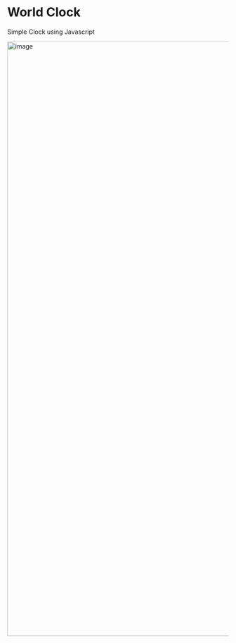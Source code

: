 # World Clock
 Simple Clock using Javascript 

<img width="1352" alt="image" src="https://github.com/shail611/World-Clock/assets/85347670/c29aaad0-17cd-47d2-92a8-9a2c6030c85b">
